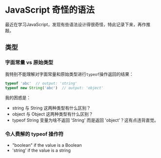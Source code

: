 # JavaScript 奇怪的语法

最近在学习JavaScript，发现有些语法设计得很奇怪，特此记录下来，再作推敲。

## 类型

### 字面常量 vs 原始类型

我特别不能理解对字面常量和原始类型进行`typeof`操作返回的结果：

```javascript
typeof 'abc'  // output: 'string'
typeof new String('abc')  // output: 'object'
```

我的困惑是：

- string 与 String 这两种类型有什么区别？
- object 与 Object 这两种类型有什么区别？
- typeof String 变量为啥不返回 'String' 而是返回 'object'？这有点违背直觉。

### 令人费解的 typeof 操作符

- "boolean" if the value is a Boolean
- 'string' if the value is a string
